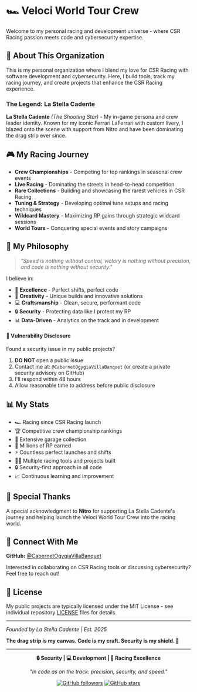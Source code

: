 # 🏎️ Veloci World Tour Crew

Welcome to my personal racing and development universe - where CSR Racing passion meets code and cybersecurity expertise.

## 🌟 About This Organization

This is my personal organization where I blend my love for CSR Racing with software development and cybersecurity. Here, I build tools, track my racing journey, and create projects that enhance the CSR Racing experience.

### The Legend: La Stella Cadente

**La Stella Cadente** *(The Shooting Star)* - My in-game persona and crew leader identity. Known for my iconic Ferrari LaFerrari with custom livery, I blazed onto the scene with support from Nitro and have been dominating the drag strip ever since.

## 🎮 My Racing Journey

- **Crew Championships** - Competing for top rankings in seasonal crew events
- **Live Racing** - Dominating the streets in head-to-head competition
- **Rare Collections** - Building and showcasing the rarest vehicles in CSR Racing
- **Tuning & Strategy** - Developing optimal tune setups and racing techniques
- **Wildcard Mastery** - Maximizing RP gains through strategic wildcard sessions
- **World Tours** - Conquering special events and story campaigns

## 🚗 My Philosophy

> *"Speed is nothing without control, victory is nothing without precision, and code is nothing without security."*

I believe in:
- 🏁 **Excellence** - Perfect shifts, perfect code
- 🎨 **Creativity** - Unique builds and innovative solutions
- 💻 **Craftsmanship** - Clean, secure, performant code
- 🔒 **Security** - Protecting data like I protect my RP
- 📊 **Data-Driven** - Analytics on the track and in development


#### 🚨 Vulnerability Disclosure

Found a security issue in my public projects?

1. **DO NOT** open a public issue
2. Contact me at: `@CabernetOgygiaVillaBanquet` (or create a private security advisory on GitHub)
3. I'll respond within 48 hours
4. Allow reasonable time to address before public disclosure

## 📊 My Stats

- 🏎️ Racing since CSR Racing launch
- 🏆 Competitive crew championship rankings
- 🎨 Extensive garage collection
- 💨 Millions of RP earned
- ⚡ Countless perfect launches and shifts
- 👨‍💻 Multiple racing tools and projects built
- 🔒 Security-first approach in all code
- 📈 Continuous learning and improvement

## 🤝 Special Thanks

A special acknowledgment to **Nitro** for supporting La Stella Cadente's journey and helping launch the Veloci World Tour Crew into the racing world.

## 📱 Connect With Me

**GitHub:** [@CabernetOgygiaVillaBanquet](https://github.com/CabernetOgygiaVillaBanquet)

Interested in collaborating on CSR Racing tools or discussing cybersecurity? Feel free to reach out!

## 📜 License

My public projects are typically licensed under the MIT License - see individual repository [LICENSE](LICENSE) files for details.

---

*Founded by La Stella Cadente | Est. 2025*

**The drag strip is my canvas. Code is my craft. Security is my shield. 🏁**

---

<div align="center">

**🔒 Security | 💻 Development | 🏁 Racing Excellence**

*"In code as on the track: precision, security, and speed."*

[![GitHub followers](https://img.shields.io/github/followers/CabernetOgygiaVillaBanquet?style=social)](https://github.com/CabernetOgygiaVillaBanquet)
[![GitHub stars](https://img.shields.io/github/stars/CabernetOgygiaVillaBanquet?style=social)](https://github.com/CabernetOgygiaVillaBanquet)

</div>

